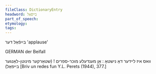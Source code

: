 ```yaml
---
fileClass: DictionaryEntry
headword: בײַפֿאַל
part_of_speech: 
etymology: 
tags: 
---
```

בײַפֿאַל
דער
'applause'

GERMAN der Beifall

װאס איז לײדער דאָ נישטאָ : אָן מענדעלע מוכר-ספרים ! (שטאַרקער מינוטן-לאַנגער בײפאַל)
[Briv un redes fun Y.L. Perets (1944), 377.]